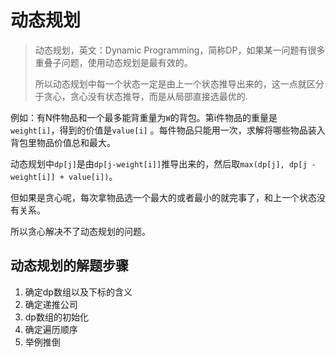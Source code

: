 # 动态规划 

> 动态规划，英文：Dynamic Programming，简称DP，如果某一问题有很多重叠子问题，使用动态规划是最有效的。
> 
> 所以动态规划中每一个状态一定是由上一个状态推导出来的，这一点就区分于贪心，贪心没有状态推导，而是从局部直接选最优的.

例如：有N件物品和一个最多能背重量为`W`的背包。第i件物品的重量是`weight[i]`，得到的价值是`value[i]` 。每件物品只能用一次，求解将哪些物品装入背包里物品价值总和最大。

动态规划中`dp[j]`是由`dp[j-weight[i]]`推导出来的，然后取`max(dp[j], dp[j - weight[i]] + value[i])`。

但如果是贪心呢，每次拿物品选一个最大的或者最小的就完事了，和上一个状态没有关系。

所以贪心解决不了动态规划的问题。

## 动态规划的解题步骤 

1. 确定dp数组以及下标的含义
2. 确定递推公司
3. dp数组的初始化
4. 确定遍历顺序
5. 举例推倒

